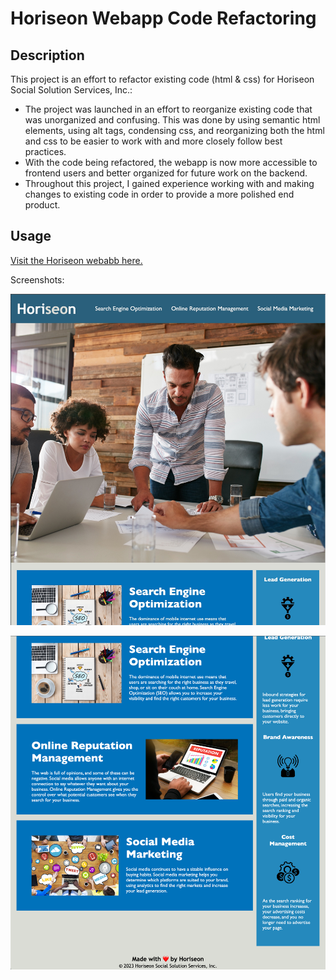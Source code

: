 # Horiseon Webapp Code Refactoring

## Description

This project is an effort to refactor existing code (html & css) for Horiseon Social Solution Services, Inc.:

- The project was launched in an effort to reorganize existing code that was unorganized and confusing. This was done by using semantic html elements, using alt tags, condensing css, and reorganizing both the html and css to be easier to work with and more closely follow best practices.
- With the code being refactored, the webapp is now more accessible to frontend users and better organized for future work on the backend. 
- Throughout this project, I gained experience working with and making changes to existing code in order to provide a more polished end product.

## Usage

[Visit the Horiseon webabb here.](https://abealberts.github.io/horiseon-accessibility-rework/)

Screenshots:

![Screenshot of Horiseon webapp: Header, Nav, and Hero](./Develop/assets/images/screenshot-1.jpeg)

![Screenshot of Horiseon webapp: Services, Benefits, and Footer](./Develop/assets/images/screenshot-2.png)